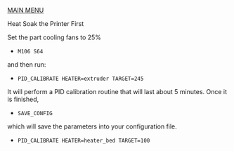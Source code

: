 [MAIN MENU](/README.md)

Heat Soak the Printer First

Set the part cooling fans to 25% 

- `M106 S64` 

and then run:

- `PID_CALIBRATE HEATER=extruder TARGET=245`

It will perform a PID calibration routine that will last about 5 minutes. Once it is finished,

- `SAVE_CONFIG` 

which will save the parameters into your configuration file.

- `PID_CALIBRATE HEATER=heater_bed TARGET=100`
